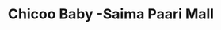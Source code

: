 ---
title: "Chicoo Baby -Saima Paari Mall"
url: /karachi/chicoo-baby-saima-paari-mall/
shop: clothes
---